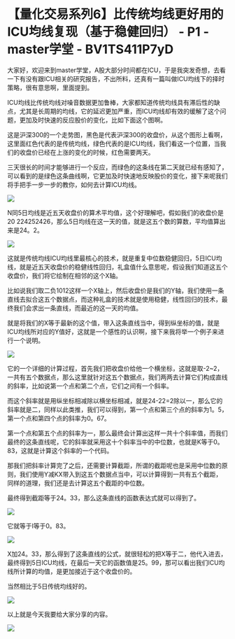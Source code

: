 # 【量化交易系列6】比传统均线更好用的ICU均线复现（基于稳健回归） - P1 - master学堂 - BV1TS411P7yD

大家好，欢迎来到master学堂，A股大部分时间都在ICU，于是我突发奇想，去看一下有没有跟ICU相关的研究报告，不出所料，还真有一篇叫做ICU均线下的择时策略，很有意思啊，里面提到。

ICU均线比传统均线对噪音数据更加鲁棒，大家都知道传统均线具有滞后性的缺点，尤其是长周期的均线，它的延迟更加严重，而ICU均线却有效的缓解了这个问题，更加及时快速的反应股价的变化，比如下面这个图啊。

这是沪深300的一个走势图，黑色是代表沪深300的收盘价，从这个图形上看啊，这里面红色代表的是传统均线，绿色代表的是ICU均线，我们看这一个位置，当我们的收盘价已经在上涨的变化的时候，红色需要两天。

三天很长的时间才能够进行一个反应，而绿色的这条线在第二天就已经有感知了，可以看到的是绿色这条曲线啊，它更加及时快速地反映股价的变化，接下来呢我们将手把手一步一步的教你，如何去计算ICU均线。



![](img/cc7b54ad0fbae217d991eae0a5afe30f_1.png)

N同5日均线是近五天收盘价的算术平均值，这个好理解吧，假如我们的收盘价是20 224252426，那么5日均线在这一天的值，就是这五个数的算数，平均值算出来是24。2。



![](img/cc7b54ad0fbae217d991eae0a5afe30f_3.png)

这就是传统均线ICU均线里最核心的技术，就是重复中位数稳健回归，5日ICU均线，就是近五天收盘价的稳健线性回归，礼盒值什么意思呢，假设我们知道这五个收盘价，我们将它绘制在相邻的这个X轴。

比如说我们取二负1012这样一个X轴上，然后收盘价是我们的Y轴，我们使用一条直线去拟合这五个数据点，而这种礼盒的技术就是使用稳健，线性回归的技术，最终我们会求出一条直线，而最近的这一天的均值。

就是将我们的X等于最新的这个值，带入这条直线当中，得到纵坐标的值，就是ICU均线所对应的Y值好，这就是一个感性的认识啊，接下来我将举一个例子来进行一个说明。



![](img/cc7b54ad0fbae217d991eae0a5afe30f_5.png)

它的一个详细的计算过程，首先我们把收盘价给他一个横坐标，这就是取-2~2，一共有五个数据点，那么这里就针对这五个数据点，我们两两去计算它们构成直线的斜率，比如说第一个点和第二个点，它们之间有一个斜率。

而这个斜率就是用纵坐标相减除以横坐标相减，就是24-22=2除以一，那么它的斜率就是二，同样以此类推，我们可以得到，第一个点和第三个点的斜率为1。5，第一个点和第四个点的斜率为0。67。

第一个点和第五个点的斜率为一，那么最终会计算出这样一共十个斜率值，而我们最终的这条直线呢，它的斜率就采用这十个斜率当中的中位数，也就是K等于0。83，这就是计算这个斜率的一个代码。

那我们把斜率计算完了之后，还需要计算截距，所谓的截距呢也是采用中位数的原则，我们使用Y减KX带入到这五个数据点当中，可以计算得到一共有五个截距，同样的道理，我们还是去计算这五个截距的中位数。

最终得到截距等于24。33，那么这条直线的函数表达式就可以得到了。

![](img/cc7b54ad0fbae217d991eae0a5afe30f_7.png)

它就等于I等于0。83。

![](img/cc7b54ad0fbae217d991eae0a5afe30f_9.png)

X加24。33，那么得到了这条直线的公式，就很轻松的把X等于二，他代入进去，最终得到5日ICU均线，在最后一天它的函数值是25。99，那可以看出我们ICU均线所计算的均值，是更加接近于这个收盘价的。

当然相比于5日传统均线好的。

![](img/cc7b54ad0fbae217d991eae0a5afe30f_11.png)

以上就是今天我要给大家分享的内容。

![](img/cc7b54ad0fbae217d991eae0a5afe30f_13.png)